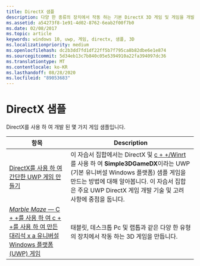 ```yaml
---
title: DirectX 샘플
description: 다양 한 종류의 장치에서 작동 하는 기본 DirectX 3D 게임 및 게임을 개발 하기 위한 코드 샘플을 가져옵니다.
ms.assetid: a54273f8-1e91-4d02-8762-6eab2f00f7b0
ms.date: 02/08/2017
ms.topic: article
keywords: windows 10, uwp, 게임, directx, 샘플, 3D
ms.localizationpriority: medium
ms.openlocfilehash: dc2b3dd7fd1df22ff5b7f795ca8b82dbe6e1e874
ms.sourcegitcommit: 5d34eb13c7b840c05e5394910a22fa394097dc36
ms.translationtype: MT
ms.contentlocale: ko-KR
ms.lasthandoff: 08/28/2020
ms.locfileid: "89053683"
---
```

# <a name="directx-samples"></a>DirectX 샘플

DirectX를 사용 하 여 개발 된 몇 가지 게임 샘플입니다.

|항목|Description|
|-|-|
|[DirectX를 사용 하 여 간단한 UWP 게임 만들기](tutorial--create-your-first-uwp-directx-game.md)|이 자습서 집합에서는 DirectX 및 [c + +/Winrt](/windows/uwp/cpp-and-winrt-apis/) 를 사용 하 여 **Simple3DGameDX**이라는 UWP (기본 유니버설 Windows 플랫폼) 샘플 게임을 만드는 방법에 대해 알아봅니다. 이 자습서 집합은 주요 UWP DirectX 게임 개발 기술 및 고려 사항에 중점을 둡니다.|
|[*Marble Maze* &mdash; C + +를 사용 하 여 c + +를 사용 하 여 만든 대리석 x a 유니버설 Windows 플랫폼 (UWP) 게임](developing-marble-maze-a-windows-store-game-in-cpp-and-directx.md)|태블릿, 데스크톱 Pc 및 랩톱과 같은 다양 한 유형의 장치에서 작동 하는 3D 게임을 만듭니다.|
